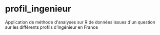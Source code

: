 # profil_ingenieur
Application de méthode d'analyses sur R de données issues d'un question sur les différents profils d'ingénieur en France
